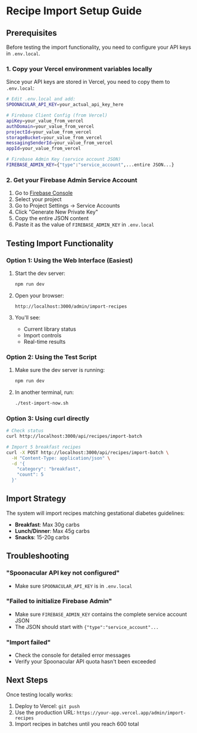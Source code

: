 # Recipe Import Setup Guide

## Prerequisites

Before testing the import functionality, you need to configure your API keys in `.env.local`.

### 1. Copy your Vercel environment variables locally

Since your API keys are stored in Vercel, you need to copy them to `.env.local`:

```bash
# Edit .env.local and add:
SPOONACULAR_API_KEY=your_actual_api_key_here

# Firebase Client Config (from Vercel)
apiKey=your_value_from_vercel
authDomain=your_value_from_vercel
projectId=your_value_from_vercel
storageBucket=your_value_from_vercel
messagingSenderId=your_value_from_vercel
appId=your_value_from_vercel

# Firebase Admin Key (service account JSON)
FIREBASE_ADMIN_KEY={"type":"service_account",...entire JSON...}
```

### 2. Get your Firebase Admin Service Account

1. Go to [Firebase Console](https://console.firebase.google.com)
2. Select your project
3. Go to Project Settings → Service Accounts
4. Click "Generate New Private Key"
5. Copy the entire JSON content
6. Paste it as the value of `FIREBASE_ADMIN_KEY` in `.env.local`

## Testing Import Functionality

### Option 1: Using the Web Interface (Easiest)

1. Start the dev server:

   ```bash
   npm run dev
   ```

2. Open your browser:

   ```
   http://localhost:3000/admin/import-recipes
   ```

3. You'll see:
   - Current library status
   - Import controls
   - Real-time results

### Option 2: Using the Test Script

1. Make sure the dev server is running:

   ```bash
   npm run dev
   ```

2. In another terminal, run:
   ```bash
   ./test-import-now.sh
   ```

### Option 3: Using curl directly

```bash
# Check status
curl http://localhost:3000/api/recipes/import-batch

# Import 5 breakfast recipes
curl -X POST http://localhost:3000/api/recipes/import-batch \
  -H "Content-Type: application/json" \
  -d '{
    "category": "breakfast",
    "count": 5
  }'
```

## Import Strategy

The system will import recipes matching gestational diabetes guidelines:

- **Breakfast**: Max 30g carbs
- **Lunch/Dinner**: Max 45g carbs
- **Snacks**: 15-20g carbs

## Troubleshooting

### "Spoonacular API key not configured"

- Make sure `SPOONACULAR_API_KEY` is in `.env.local`

### "Failed to initialize Firebase Admin"

- Make sure `FIREBASE_ADMIN_KEY` contains the complete service account JSON
- The JSON should start with `{"type":"service_account"...`

### "Import failed"

- Check the console for detailed error messages
- Verify your Spoonacular API quota hasn't been exceeded

## Next Steps

Once testing locally works:

1. Deploy to Vercel: `git push`
2. Use the production URL: `https://your-app.vercel.app/admin/import-recipes`
3. Import recipes in batches until you reach 600 total
